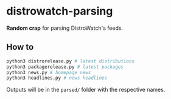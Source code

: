 # distrowatch-parsing
 
**Random crap** for parsing DistroWatch's feeds.

## How to
```bash
python3 distrorelease.py # latest distributions
python3 packagerelease.py # latest packages
python3 news.py # homepage news
python3 headlines.py # news headlines
```

Outputs will be in the `parsed/` folder with the respective names.